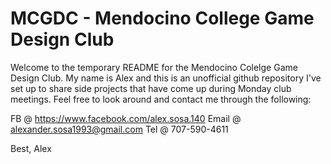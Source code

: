 # MCGDC - Mendocino College Game Design Club

Welcome to the temporary README for the Mendocino Colelge Game Design Club. My name is Alex and this is an unofficial github repository I've set up to share side projects that have come up during Monday club meetings. Feel free to look around and contact me through the following:

FB @ https://www.facebook.com/alex.sosa.140
Email @ alexander.sosa1993@gmail.com
Tel @ 707-590-4611 

Best,
Alex